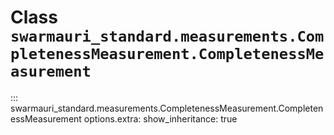# Class `swarmauri_standard.measurements.CompletenessMeasurement.CompletenessMeasurement`

::: swarmauri_standard.measurements.CompletenessMeasurement.CompletenessMeasurement
    options.extra:
      show_inheritance: true

